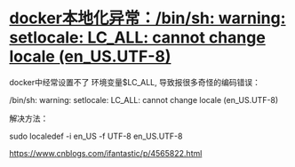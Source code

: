 # [docker本地化异常：/bin/sh: warning: setlocale: LC_ALL: cannot change locale (en_US.UTF-8)](https://www.cnblogs.com/hellojesson/p/10831479.html)

docker中经常设置不了 环境变量$LC_ALL, 导致报很多奇怪的编码错误：

/bin/sh: warning: setlocale: LC_ALL: cannot change locale (en_US.UTF-8)

解决方法： 

 sudo localedef -i en_US -f UTF-8 en_US.UTF-8

https://www.cnblogs.com/ifantastic/p/4565822.html